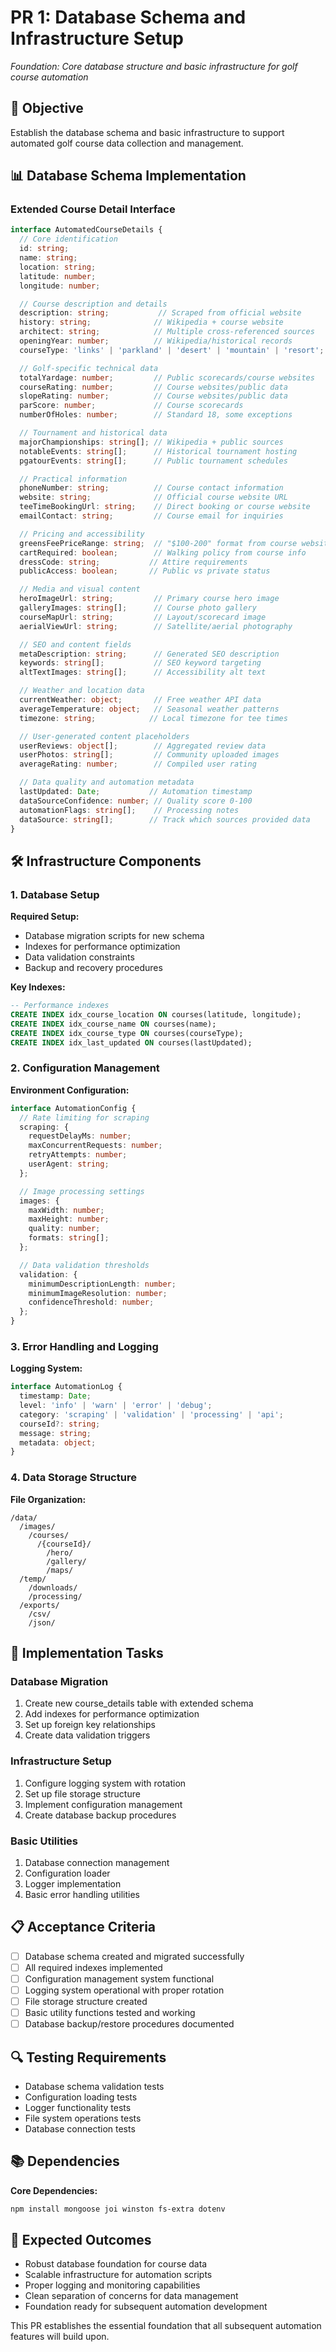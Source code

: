 # PR 1: Database Schema and Infrastructure Setup

*Foundation: Core database structure and basic infrastructure for golf course automation*

## 🎯 **Objective**

Establish the database schema and basic infrastructure to support automated golf course data collection and management.

## 📊 **Database Schema Implementation**

### **Extended Course Detail Interface**

```typescript
interface AutomatedCourseDetails {
  // Core identification
  id: string;
  name: string;
  location: string;
  latitude: number;
  longitude: number;

  // Course description and details
  description: string;           // Scraped from official website
  history: string;              // Wikipedia + course website
  architect: string;            // Multiple cross-referenced sources
  openingYear: number;          // Wikipedia/historical records
  courseType: 'links' | 'parkland' | 'desert' | 'mountain' | 'resort';

  // Golf-specific technical data
  totalYardage: number;         // Public scorecards/course websites
  courseRating: number;         // Course websites/public data
  slopeRating: number;          // Course websites/public data
  parScore: number;             // Course scorecards
  numberOfHoles: number;        // Standard 18, some exceptions

  // Tournament and historical data
  majorChampionships: string[]; // Wikipedia + public sources
  notableEvents: string[];      // Historical tournament hosting
  pgatourEvents: string[];      // Public tournament schedules

  // Practical information
  phoneNumber: string;          // Course contact information
  website: string;              // Official course website URL
  teeTimeBookingUrl: string;    // Direct booking or course website
  emailContact: string;         // Course email for inquiries

  // Pricing and accessibility
  greensFeePriceRange: string;  // "$100-200" format from course websites
  cartRequired: boolean;        // Walking policy from course info
  dressCode: string;           // Attire requirements
  publicAccess: boolean;       // Public vs private status

  // Media and visual content
  heroImageUrl: string;         // Primary course hero image
  galleryImages: string[];      // Course photo gallery
  courseMapUrl: string;         // Layout/scorecard image
  aerialViewUrl: string;        // Satellite/aerial photography

  // SEO and content fields
  metaDescription: string;      // Generated SEO description
  keywords: string[];           // SEO keyword targeting
  altTextImages: string[];      // Accessibility alt text

  // Weather and location data
  currentWeather: object;       // Free weather API data
  averageTemperature: object;   // Seasonal weather patterns
  timezone: string;            // Local timezone for tee times

  // User-generated content placeholders
  userReviews: object[];        // Aggregated review data
  userPhotos: string[];         // Community uploaded images
  averageRating: number;        // Compiled user rating

  // Data quality and automation metadata
  lastUpdated: Date;           // Automation timestamp
  dataSourceConfidence: number; // Quality score 0-100
  automationFlags: string[];    // Processing notes
  dataSource: string[];        // Track which sources provided data
}
```

## 🛠 **Infrastructure Components**

### **1. Database Setup**

**Required Setup:**
- Database migration scripts for new schema
- Indexes for performance optimization
- Data validation constraints
- Backup and recovery procedures

**Key Indexes:**
```sql
-- Performance indexes
CREATE INDEX idx_course_location ON courses(latitude, longitude);
CREATE INDEX idx_course_name ON courses(name);
CREATE INDEX idx_course_type ON courses(courseType);
CREATE INDEX idx_last_updated ON courses(lastUpdated);
```

### **2. Configuration Management**

**Environment Configuration:**
```typescript
interface AutomationConfig {
  // Rate limiting for scraping
  scraping: {
    requestDelayMs: number;
    maxConcurrentRequests: number;
    retryAttempts: number;
    userAgent: string;
  };

  // Image processing settings
  images: {
    maxWidth: number;
    maxHeight: number;
    quality: number;
    formats: string[];
  };

  // Data validation thresholds
  validation: {
    minimumDescriptionLength: number;
    minimumImageResolution: number;
    confidenceThreshold: number;
  };
}
```

### **3. Error Handling and Logging**

**Logging System:**
```typescript
interface AutomationLog {
  timestamp: Date;
  level: 'info' | 'warn' | 'error' | 'debug';
  category: 'scraping' | 'validation' | 'processing' | 'api';
  courseId?: string;
  message: string;
  metadata: object;
}
```

### **4. Data Storage Structure**

**File Organization:**
```
/data/
  /images/
    /courses/
      /{courseId}/
        /hero/
        /gallery/
        /maps/
  /temp/
    /downloads/
    /processing/
  /exports/
    /csv/
    /json/
```

## 🔧 **Implementation Tasks**

### **Database Migration**
1. Create new course_details table with extended schema
2. Add indexes for performance optimization
3. Set up foreign key relationships
4. Create data validation triggers

### **Infrastructure Setup**
1. Configure logging system with rotation
2. Set up file storage structure
3. Implement configuration management
4. Create database backup procedures

### **Basic Utilities**
1. Database connection management
2. Configuration loader
3. Logger implementation
4. Basic error handling utilities

## 📋 **Acceptance Criteria**

- [ ] Database schema created and migrated successfully
- [ ] All required indexes implemented
- [ ] Configuration management system functional
- [ ] Logging system operational with proper rotation
- [ ] File storage structure created
- [ ] Basic utility functions tested and working
- [ ] Database backup/restore procedures documented

## 🔍 **Testing Requirements**

- Database schema validation tests
- Configuration loading tests
- Logger functionality tests
- File system operations tests
- Database connection tests

## 📚 **Dependencies**

**Core Dependencies:**
```bash
npm install mongoose joi winston fs-extra dotenv
```

## 🚀 **Expected Outcomes**

- Robust database foundation for course data
- Scalable infrastructure for automation scripts
- Proper logging and monitoring capabilities
- Clean separation of concerns for data management
- Foundation ready for subsequent automation development

This PR establishes the essential foundation that all subsequent automation features will build upon.